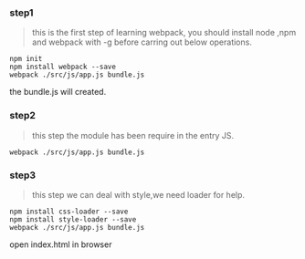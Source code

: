 ### step1
> this is the first step of learning webpack, you should install node ,npm and webpack with -g before carring out below operations.
```
npm init
npm install webpack --save
webpack ./src/js/app.js bundle.js

```
the bundle.js will created.

### step2

> this step the module has been require in the entry JS.

```
webpack ./src/js/app.js bundle.js

```
### step3
> this step we can deal with style,we need loader for help.

```
npm install css-loader --save
npm install style-loader --save
webpack ./src/js/app.js bundle.js

```
open index.html in browser

